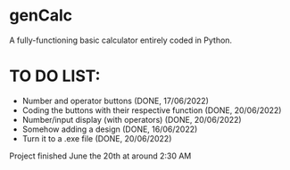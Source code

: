 # genCalc

A fully-functioning basic calculator entirely coded in Python.

# TO DO LIST:

* Number and operator buttons (DONE, 17/06/2022)
* Coding the buttons with their respective function (DONE, 20/06/2022)
* Number/input display (with operators) (DONE, 20/06/2022)
* Somehow adding a design (DONE, 16/06/2022)
* Turn it to a .exe file (DONE, 20/06/2022)

Project finished June the 20th at around 2:30 AM
